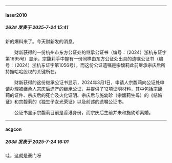 ﻿
*****

####  laser2010  
##### 262#       发表于 2025-7-24 15:41

新的爆料来了。今天财新发的消息。

　　财新获得的一份杭州市东方公证处的继承公证书（编号：（2024）浙杭东证字第1695号）显示，宗馥莉手中握有一份同样由东方公证处出具的遗嘱公证书（编号：（2024）浙杭东证字第1056号），而这份公证遗嘱是宗馥莉此前继承宗庆后所持娃哈哈股权的关键所在。

　　财新获得的这份继承公证书显示，2024年3月1日，申请人宗馥莉向公证处申请办理被继承人宗庆后遗产的继承公证，并提供了12项证明材料，其中包括宗馥莉的证件、宗庆后的死亡及火化证明、宗庆后与施幼珍（宗馥莉生母）的《结婚证》和宗馥莉的《独生子女光荣证》以及前述的遗嘱公证书。

　　公证书显示宗馥莉目前是香港身份，而宗庆后生前并未和施幼珍离婚。


*****

####  acgcon  
##### 263#       发表于 2025-7-24 16:01

哇，这就是豪门呀

